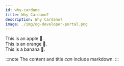 ```yaml
---
id: why-cardano
title: Why Cardano?
description: Why Cardano?
image: ./img/og-developer-portal.png
--- 
```


This is an apple 🍎.  
This is an orange 🍊.  
This is a banana 🍌.

:::note
The content and title *can* include markdown.
:::